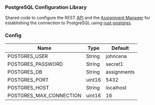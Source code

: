 ### PostgreSQL Configuration Library

Shared code to configure the REST [API](../api) and the [Assignment Manager](../assign-mngr) for establishing the connection to PostgreSQL using [rust-postgres](https://github.com/sfackler/rust-postgres).

### Config

| Name                    | Type   | Default     |
| ----------------------- | ------ | ----------- |
| POSTGRES_USER           | String | johncena    |
| POSTGRES_PASSWORD       | String | secret1     |
| POSTGRES_DB             | String | assignments |
| POSTGRES_PORT           | uint16 | 5432        |
| POSTGRES_HOST           | String | localhost   |
| POSTGRES_MAX_CONNECTION | uint16 | 16          |

